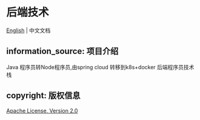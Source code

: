 # 后端技术

[English](README.md) | 中文文档

## information_source: 项目介绍

Java 程序员转Node程序员,由spring cloud 转移到k8s+docker
后端程序员技术栈

## copyright: 版权信息

[Apache License, Version 2.0](LICENSE)